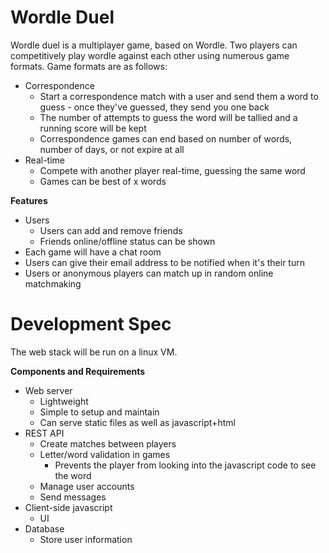 # Wordle Duel

Wordle duel is a multiplayer game, based on Wordle. Two players can competitively play wordle against each other using numerous game formats. Game formats are as follows:
 - Correspondence
   - Start a correspondence match with a user and send them a word to guess - once they've guessed, they send you one back
   - The number of attempts to guess the word will be tallied and a running score will be kept
   - Correspondence games can end based on number of words, number of days, or not expire at all
 - Real-time
   - Compete with another player real-time, guessing the same word
   - Games can be best of x words

**Features**
 - Users
   - Users can add and remove friends
   - Friends online/offline status can be shown
 - Each game will have a chat room
 - Users can give their email address to be notified when it's their turn
 - Users or anonymous players can match up in random online matchmaking

# Development Spec

The web stack will be run on a linux VM.

**Components and Requirements**
 - Web server
   - Lightweight
   - Simple to setup and maintain
   - Can serve static files as well as javascript+html
 - REST API
   - Create matches between players
   - Letter/word validation in games
     - Prevents the player from looking into the javascript code to see the word
   - Manage user accounts
   - Send messages
 - Client-side javascript
   - UI
 - Database 
   - Store user information
